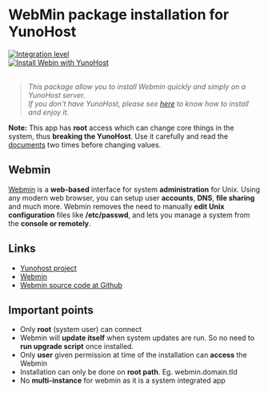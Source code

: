 # WebMin package installation for YunoHost


[![Integration level](https://dash.yunohost.org/integration/webin.svg)](https://dash.yunohost.org/appci/app/webmin)  
[![Install Webin with YunoHost](https://install-app.yunohost.org/install-with-yunohost.png)](https://install-app.yunohost.org/?app=webmin)
<br><br>

> *This package allow you to install Webmin quickly and simply on a YunoHost server.  
If you don't have YunoHost, please see [here](https://yunohost.org/#/install) to know how to install and enjoy it.*

**Note:** This app has **root** access which can change core things in the system, thus **breaking the YunoHost**. Use it carefully and read the [documents](https://doxfer.webmin.com/Webmin/Main_Page) two times before changing values.

## Webmin
[Webmin](http://www.webmin.com/index.html) is a **web-based** interface for system **administration** for Unix. Using any modern web browser, you can setup user **accounts**, **DNS**, **file sharing** and much more. Webmin removes the need to manually **edit Unix configuration** files like **/etc/passwd**, and lets you manage a system from the **console or remotely**. 

## Links
- [Yunohost project](https://yunohost.org)
- [Webmin](http://www.webmin.com/)
- [Webmin source code at Github](https://github.com/webmin/webmin)

## Important points
- Only **root** (system user) can connect 
- Webmin will **update itself** when system updates are run. So no need to **run upgrade script** once installed.
- Only **user** given permission at time of the installation can **access** the Webmin 
- Installation can only be done on **root path**. Eg. webmin.domain.tld 
- No **multi-instance** for webmin as it is a system integrated app 



